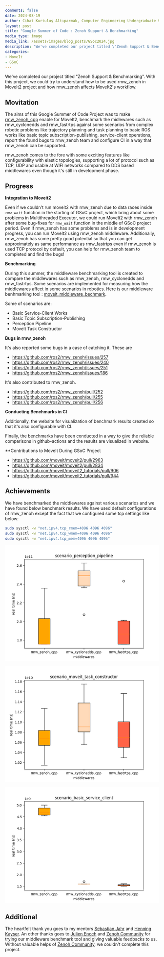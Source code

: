 ```yaml
---
comments: false
date: 2024-08-19
author: Cihat Kurtuluş Altıparmak, Computer Engineering Undergraduate Student at the Istanbul Technical University
layout: post
title: "Google Summer of Code : Zenoh Support & Benchmarking"
media_type: image
media_link: /assets/images/blog_posts/GSoc2024.jpg
description: "We've completed our project titled \"Zenoh Support & Benchmarking\". With this project, we could try to understand how to be used rmw_zenoh in MoveIt2 project and how rmw_zenoh affects MoveIt2's workflow. "
categories:
- MoveIt
- GSoC
---
```


We've completed our project titled "Zenoh Support & Benchmarking". With this project, we could try to understand how to be used rmw_zenoh in MoveIt2 project and how rmw_zenoh affects MoveIt2's workflow.

## Movitation

The aims of this Google Summer of Code Project was to make [rmw_zenoh_cpp](https://github.com/ros2/rmw_zenoh) enable for MoveIt2, benchmark the midlewares such as rmw_cyclonedds and rmw_fastrtps against some scenarios from complex robotic problems like trajectory planning and task planning to basic ROS works like basic topic subscription-publishing, service-client operations, report the found bugs to rmw_zenoh team and configure CI in a way that rmw_zenoh can be supported.

rmw_zenoh comes to the fore with some exciting features like configurability with elastic topologies, supporting a lot of protocol such as TCP, UDP and usable at WIFI networks compared to DDS based middlewares even though it's still in development phase.

## Progress
**Integration to Moveit2**

Even if we couldn't run moveit2 with rmw_zenoh due to data races inside `rmw_wait` function in the starting of GSoC project, which bring about some problems in Multithreaded Executor, we could run MoveIt2 with rmw_zenoh after some bug-fixes for `rmw_wait` function in the middle of GSoC project period. Even if rmw_zenoh has some problems and is in development progress, you can run MoveIt2 using rmw_zenoh middleware. Additionally, rmw_zenoh has some pretty good potential so that you can get approximately as same performance as rmw_fastrtps even if rmw_zenoh is used TCP protocol by default, you can help for rmw_zenoh team to completed and find the bugs!

**Benchmarking**

During this summer, the middleware benchmarking tool is created to compare the middlewares such as rmw_zenoh, rmw_cyclonedds and rmw_fastrtps. Some scenarios are implemented for measuring how the middlewares affect in some scenarios in robotics. Here is our middleware benhmarking tool : [moveit_middleware_bechmark](https://github.com/CihatAltiparmak/moveit_middleware_benchmark).

Some of scenarios are:

- Basic Service-Client Works
- Basic Topic Subscription-Publishing
- Perception Pipeline
- MoveIt Task Constructor

**Bugs in rmw_zenoh**

It's also reported some bugs in a case of catching it. These are

- https://github.com/ros2/rmw_zenoh/issues/257
- https://github.com/ros2/rmw_zenoh/issues/240
- https://github.com/ros2/rmw_zenoh/issues/251
- https://github.com/ros2/rmw_zenoh/issues/186

It's also contributed to rmw_zenoh.

- https://github.com/ros2/rmw_zenoh/pull/252
- https://github.com/ros2/rmw_zenoh/pull/255
- https://github.com/ros2/rmw_zenoh/pull/256

**Conducting Benchmarks in CI**

Additionally, the website for visualization of benchmark results created so that it's also configurable with CI.

Finally, the benchmarks have been conducted in a way to give the reliable comparisons in github-actions and the results are visualized in website.

**Contributions to MoveIt During GSoC Project
- https://github.com/moveit/moveit2/pull/2963
- https://github.com/moveit/moveit2/pull/2834
- https://github.com/moveit/moveit2_tutorials/pull/906
- https://github.com/moveit/moveit2_tutorials/pull/944

## Achievements

We have benchmarked the middlewares against various scenarios and we have found below benchmark results. We have used default configurations of rmw_zenoh except the fact that we configured some tcp settings like below:

```sh
sudo sysctl -w "net.ipv4.tcp_rmem=4096 4096 4096"
sudo sysctl -w "net.ipv4.tcp_wmem=4096 4096 4096"
sudo sysctl -w "net.ipv4.tcp_mem=4096 4096 4096"
```

![scenario_perception_pipeline](../assets/images/gsoc24/scenario_perception_pipeline_blog.png)

![scenario_moveit_task_constructor](../assets/images/gsoc24/scenario_moveit_task_constructor_blog.png)

![scenario_basic_topic_sub_pub](../assets/images/gsoc24/scenario_basic_topic_sub_pub_blog.png)

## Additional

The heartfelt thank you goes to my mentors [Sebastian Jahr](https://github.com/sjahr) and [Henning Kayser](https://github.com/henningkayser). An other thanks goes to [Julien Enoch](https://github.com/JEnoch) and [Zenoh Community](https://zenoh.io/community/) for trying our middleware benchmark tool and giving valuable feedbacks to us. Without valuable helps of [Zenoh Community](https://zenoh.io/community/), we couldn't complete this project.
